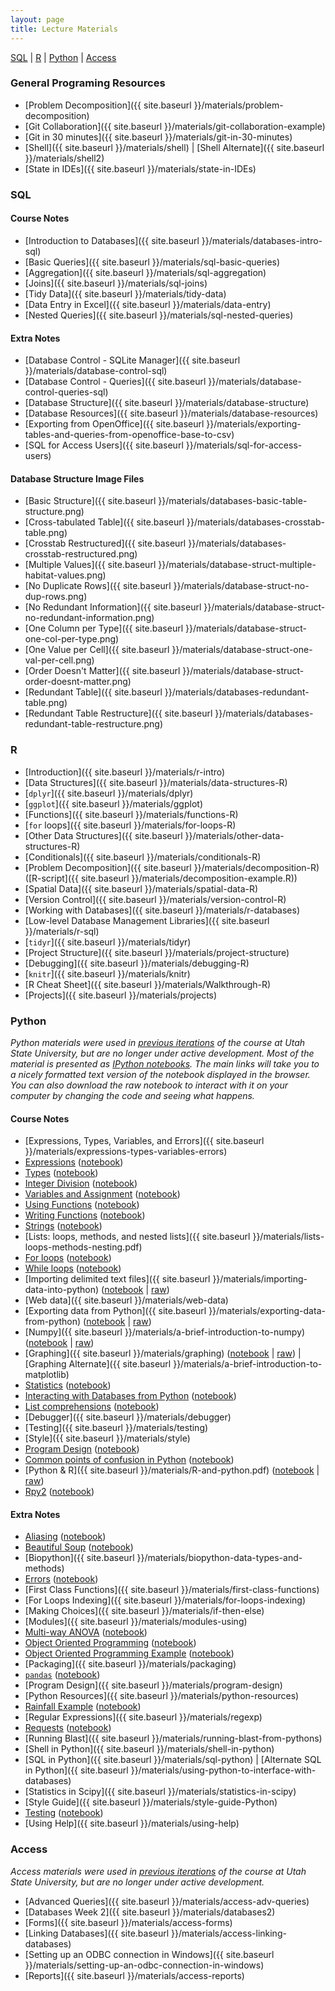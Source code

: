```yaml
---
layout: page
title: Lecture Materials
---
```

<a href="#SQL">SQL</a> \| <a href="#R">R</a> \| <a href="#Python">Python</a> \|  <a href="#Access">Access</a>

### General Programing Resources
-   [Problem Decomposition]({{ site.baseurl }}/materials/problem-decomposition)
-   [Git Collaboration]({{ site.baseurl }}/materials/git-collaboration-example)
-   [Git in 30 minutes]({{ site.baseurl }}/materials/git-in-30-minutes)
-   [Shell]({{ site.baseurl }}/materials/shell) \| [Shell Alternate]({{ site.baseurl }}/materials/shell2)
-   [State in IDEs]({{ site.baseurl }}/materials/state-in-IDEs)

### SQL <a name="SQL"></a>

#### Course Notes

- [Introduction to Databases]({{ site.baseurl }}/materials/databases-intro-sql)
- [Basic Queries]({{ site.baseurl }}/materials/sql-basic-queries)
- [Aggregation]({{ site.baseurl }}/materials/sql-aggregation)
- [Joins]({{ site.baseurl }}/materials/sql-joins)
- [Tidy Data]({{ site.baseurl }}/materials/tidy-data)
- [Data Entry in Excel]({{ site.baseurl }}/materials/data-entry)
- [Nested Queries]({{ site.baseurl }}/materials/sql-nested-queries)

#### Extra Notes

- [Database Control - SQLite Manager]({{ site.baseurl }}/materials/database-control-sql)
- [Database Control - Queries]({{ site.baseurl }}/materials/database-control-queries-sql)
- [Database Structure]({{ site.baseurl }}/materials/database-structure)
- [Database Resources]({{ site.baseurl }}/materials/database-resources)
- [Exporting from OpenOffice]({{ site.baseurl }}/materials/exporting-tables-and-queries-from-openoffice-base-to-csv)
- [SQL for Access Users]({{ site.baseurl }}/materials/sql-for-access-users)

#### Database Structure Image Files

- [Basic Structure]({{ site.baseurl }}/materials/databases-basic-table-structure.png)
- [Cross-tabulated Table]({{ site.baseurl }}/materials/databases-crosstab-table.png)
- [Crosstab Restructured]({{ site.baseurl }}/materials/databases-crosstab-restructured.png)
- [Multiple Values]({{ site.baseurl }}/materials/database-struct-multiple-habitat-values.png)
- [No Duplicate Rows]({{ site.baseurl }}/materials/database-struct-no-dup-rows.png)
- [No Redundant Information]({{ site.baseurl }}/materials/database-struct-no-redundant-information.png)
- [One Column per Type]({{ site.baseurl }}/materials/database-struct-one-col-per-type.png)
- [One Value per Cell]({{ site.baseurl }}/materials/database-struct-one-val-per-cell.png)
- [Order Doesn't Matter]({{ site.baseurl }}/materials/database-struct-order-doesnt-matter.png)
- [Redundant Table]({{ site.baseurl }}/materials/databases-redundant-table.png)
- [Redundant Table Restructure]({{ site.baseurl }}/materials/databases-redundant-table-restructure.png)

### R <a name="R"></a>

- [Introduction]({{ site.baseurl }}/materials/r-intro)
- [Data Structures]({{ site.baseurl }}/materials/data-structures-R)
- [`dplyr`]({{ site.baseurl }}/materials/dplyr)
- [`ggplot`]({{ site.baseurl }}/materials/ggplot)
- [Functions]({{ site.baseurl }}/materials/functions-R)
- [`for` loops]({{ site.baseurl }}/materials/for-loops-R)
- [Other Data Structures]({{ site.baseurl }}/materials/other-data-structures-R)
- [Conditionals]({{ site.baseurl }}/materials/conditionals-R)
- [Problem Decomposition]({{ site.baseurl }}/materials/decomposition-R) ([R-script]({{ site.baseurl }}/materials/decomposition-example.R))
- [Spatial Data]({{ site.baseurl }}/materials/spatial-data-R)
- [Version Control]({{ site.baseurl }}/materials/version-control-R)
- [Working with Databases]({{ site.baseurl }}/materials/r-databases)
- [Low-level Database Management Libraries]({{ site.baseurl }}/materials/r-sql)
- [`tidyr`]({{ site.baseurl }}/materials/tidyr)
- [Project Structure]({{ site.baseurl }}/materials/project-structure)
- [Debugging]({{ site.baseurl }}/materials/debugging-R)
- [`knitr`]({{ site.baseurl }}/materials/knitr)
- [R Cheat Sheet]({{ site.baseurl }}/materials/Walkthrough-R)
- [Projects]({{ site.baseurl }}/materials/projects)

### Python <a name="Python"></a>
*Python materials were used in [previous iterations](http://www.programmingforbiologists.org/) of the course at Utah State University, but
are no longer under active development. Most of the material is presented as
[IPython notebooks](http://nbviewer.ipython.org/urls/raw.github.com/ethanwhite/progbio/master/ipynbs/ipython-notebook.ipynb).
The main links will take you to a nicely formatted text version of the notebook
displayed in the browser. You can also download the raw notebook to interact
with it on your computer by changing the code and seeing what happens.*

#### Course Notes

-   [Expressions, Types, Variables, and Errors]({{ site.baseurl }}/materials/expressions-types-variables-errors)
-   [Expressions](http://nbviewer.ipython.org/urls/github.com/ethanwhite/progbio/raw/master/ipynbs/expressions.ipynb) ([notebook](https://raw.github.com/ethanwhite/progbio/master/ipynbs/expressions.ipynb))
-   [Types](http://nbviewer.ipython.org/urls/github.com/ethanwhite/progbio/raw/master/ipynbs/types.ipynb) ([notebook](https://raw.github.com/ethanwhite/progbio/master/ipynbs/types.ipynb))
-   [Integer Division](http://nbviewer.ipython.org/urls/github.com/ethanwhite/progbio/raw/master/ipynbs/integer-division.ipynb) ([notebook](https://raw.github.com/ethanwhite/progbio/master/ipynbs/integer-division.ipynb))
-   [Variables and Assignment](http://nbviewer.ipython.org/urls/github.com/ethanwhite/progbio/raw/master/ipynbs/variables-assignment.ipynb) ([notebook](https://raw.github.com/ethanwhite/progbio/master/ipynbs/variables-assignment.ipynb))
-   [Using Functions](http://nbviewer.ipython.org/urls/github.com/ethanwhite/progbio/raw/master/ipynbs/functions-using.ipynb) ([notebook](https://raw.github.com/ethanwhite/progbio/master/ipynbs/functions-using.ipynb))
-   [Writing Functions](http://nbviewer.ipython.org/urls/github.com/ethanwhite/progbio/raw/master/ipynbs/functions-writing.ipynb) ([notebook](https://raw.github.com/ethanwhite/progbio/master/ipynbs/functions-writing.ipynb))
-   [Strings](http://nbviewer.ipython.org/urls/github.com/ethanwhite/progbio/raw/master/ipynbs/strings.ipynb) ([notebook](https://raw.github.com/ethanwhite/progbio/master/ipynbs/strings.ipynb))
-   [Lists: loops, methods, and nested lists]({{ site.baseurl }}/materials/lists-loops-methods-nesting.pdf)
-   [For loops](http://nbviewer.ipython.org/urls/github.com/ethanwhite/progbio/raw/master/ipynbs/for-loops.ipynb) ([notebook](https://raw.github.com/ethanwhite/progbio/master/ipynbs/for-loops.ipynb))
-   [While loops](http://nbviewer.ipython.org/urls/github.com/ethanwhite/progbio/raw/master/ipynbs/while-loops.ipynb) ([notebook](https://raw.github.com/ethanwhite/progbio/master/ipynbs/while-loops.ipynb))
-   [Importing delimited text files]({{ site.baseurl }}/materials/importing-data-into-python) ([notebook](http://nbviewer.ipython.org/urls/github.com/ethanwhite/progbio/raw/master/ipynbs/import.ipynb) \| [raw](https://raw.github.com/ethanwhite/progbio/master/ipynbs/import.ipynb))
-   [Web data]({{ site.baseurl }}/materials/web-data)
-   [Exporting data from Python]({{ site.baseurl }}/materials/exporting-data-from-python) ([notebook](http://nbviewer.ipython.org/urls/github.com/ethanwhite/progbio/raw/master/ipynbs/export.ipynb) \| [raw](https://raw.github.com/ethanwhite/progbio/master/ipynbs/export.ipynb))
-   [Numpy]({{ site.baseurl }}/materials/a-brief-introduction-to-numpy) ([notebook](http://nbviewer.ipython.org/urls/github.com/ethanwhite/progbio/raw/master/ipynbs/numpy.ipynb) \| [raw](https://raw.github.com/ethanwhite/progbio/master/ipynbs/numpy.ipynb))
-   [Graphing]({{ site.baseurl }}/materials/graphing) ([notebook](http://nbviewer.ipython.org/urls/github.com/ethanwhite/progbio/raw/master/ipynbs/matplotlib.ipynb) \| [raw](https://raw.github.com/ethanwhite/progbio/master/ipynbs/matplotlib.ipynb)) \| [Graphing Alternate]({{ site.baseurl }}/materials/a-brief-introduction-to-matplotlib)
-   [Statistics](http://nbviewer.ipython.org/urls/github.com/ethanwhite/progbio/raw/master/ipynbs/statistics.ipynb) ([notebook](https://raw.github.com/ethanwhite/progbio/master/ipynbs/statistics.ipynb))
-   [Interacting with Databases from Python](http://nbviewer.ipython.org/urls/github.com/ethanwhite/progbio/raw/master/ipynbs/python-databases.ipynb) ([notebook](https://raw.github.com/ethanwhite/progbio/master/ipynbs/python-databases.ipynb))
-   [List comprehensions](http://nbviewer.ipython.org/urls/github.com/ethanwhite/progbio/raw/master/ipynbs/list-comprehensions.ipynb) ([notebook](https://raw.github.com/ethanwhite/progbio/master/ipynbs/list-comprehensions.ipynb))
-   [Debugger]({{ site.baseurl }}/materials/debugger)
-   [Testing]({{ site.baseurl }}/materials/testing)
-   [Style]({{ site.baseurl }}/materials/style)
-   [Program Design](http://nbviewer.ipython.org/urls/github.com/ethanwhite/progbio/raw/master/ipynbs/design.ipynb) ([notebook](https://raw.github.com/ethanwhite/progbio/master/ipynbs/design.ipynb))
-   [Common points of confusion in Python](http://nbviewer.ipython.org/urls/github.com/ethanwhite/progbio/raw/master/ipynbs/common-confusions.ipynb) ([notebook](https://raw.github.com/ethanwhite/progbio/master/ipynbs/common-confusions.ipynb))
-   [Python & R]({{ site.baseurl }}/materials/R-and-python.pdf) ([notebook](http://nbviewer.ipython.org/urls/github.com/datacarpentry/semester-biology/raw/master/materials/python-R.ipynb) \| [raw](https://raw.github.com/datacarpentry/semester-biology/master/materials/python-R.ipynb))
-   [Rpy2](http://nbviewer.ipython.org/urls/github.com/datacarpentry/semester-biology/raw/master/materials/rpy2-demo.ipynb) ([notebook](https://raw.github.com/datacarpentry/semester-biology/master/materials/rpy2-demo.ipynb))

#### Extra Notes

-   [Aliasing](http://nbviewer.ipython.org/urls/github.com/datacarpentry/semester-biology/raw/master/materials/aliasing.ipynb) ([notebook](https://raw.github.com/datacarpentry/semester-biology/master/materials/aliasing.ipynb))
-   [Beautiful Soup](http://nbviewer.ipython.org/urls/github.com/datacarpentry/semester-biology/raw/master/materials/beautiful-soup.ipynb) ([notebook](https://raw.github.com/datacarpentry/semester-biology/master/materials/beautiful-soup.ipynb))
-   [Biopython]({{ site.baseurl }}/materials/biopython-data-types-and-methods)
-   [Errors](http://nbviewer.ipython.org/urls/github.com/datacarpentry/semester-biology/raw/master/materials/errors.ipynb) ([notebook](https://raw.github.com/datacarpentry/semester-biology/master/materials/errors.ipynb))
-   [First Class Functions]({{ site.baseurl }}/materials/first-class-functions)
-   [For Loops Indexing]({{ site.baseurl }}/materials/for-loops-indexing)
-   [Making Choices]({{ site.baseurl }}/materials/if-then-else)
-   [Modules]({{ site.baseurl }}/materials/modules-using)
-   [Multi-way ANOVA](http://nbviewer.ipython.org/urls/github.com/datacarpentry/semester-biology/raw/master/materials/multi-way-anova.ipynb) ([notebook](https://raw.github.com/datacarpentry/semester-biology/master/materials/multi-way-anova.ipynb))
-   [Object Oriented Programming](http://nbviewer.ipython.org/urls/github.com/datacarpentry/semester-biology/raw/master/materials/oop.ipynb) ([notebook](https://raw.github.com/datacarpentry/semester-biology/master/materials/oop.ipynb))
-   [Object Oriented Programming Example](http://nbviewer.ipython.org/urls/github.com/datacarpentry/semester-biology/raw/master/materials/oop-example.ipynb) ([notebook](https://raw.github.com/datacarpentry/semester-biology/master/materials/oop-example.ipynb))
-   [Packaging]({{ site.baseurl }}/materials/packaging)
-   [`pandas`](http://nbviewer.ipython.org/urls/github.com/datacarpentry/semester-biology/raw/master/materials/pandas.ipynb) ([notebook](https://raw.github.com/datacarpentry/semester-biology/master/materials/pandas.ipynb))
-   [Program Design]({{ site.baseurl }}/materials/program-design)
-   [Python Resources]({{ site.baseurl }}/materials/python-resources)
-   [Rainfall Example](http://nbviewer.ipython.org/urls/github.com/datacarpentry/semester-biology/raw/master/materials/rainfall.ipynb) ([notebook](https://raw.github.com/datacarpentry/semester-biology/master/materials/rainfall.ipynb))
-   [Regular Expressions]({{ site.baseurl }}/materials/regexp)
-   [Requests](http://nbviewer.ipython.org/urls/github.com/datacarpentry/semester-biology/raw/master/materials/requests.ipynb) ([notebook](https://raw.github.com/datacarpentry/semester-biology/master/materials/requests.ipynb))
-   [Running Blast]({{ site.baseurl }}/materials/running-blast-from-pythons)
-   [Shell in Python]({{ site.baseurl }}/materials/shell-in-python)
-   [SQL in Python]({{ site.baseurl }}/materials/sql-python) \| [Alternate SQL in Python]({{ site.baseurl }}/materials/using-python-to-interface-with-databases)
-   [Statistics in Scipy]({{ site.baseurl }}/materials/statistics-in-scipy)
-   [Style Guide]({{ site.baseurl }}/materials/style-guide-Python)
-   [Testing](http://nbviewer.ipython.org/urls/github.com/datacarpentry/semester-biology/raw/master/materials/testing-in-ipynb.ipynb) ([notebook](https://raw.github.com/datacarpentry/semester-biology/master/materials/testing-in-ipynb.ipynb))
-   [Using Help]({{ site.baseurl }}/materials/using-help)

### Access <a name="Access"></a>

*Access materials were used in [previous iterations](http://www.programmingforbiologists.org/) of the course at Utah State University, but
are no longer under active development.*

-   [Advanced Queries]({{ site.baseurl }}/materials/access-adv-queries)
-   [Databases Week 2]({{ site.baseurl }}/materials/databases2)
-   [Forms]({{ site.baseurl }}/materials/access-forms)
-   [Linking Databases]({{ site.baseurl }}/materials/access-linking-databases)
-   [Setting up an ODBC connection in Windows]({{ site.baseurl }}/materials/setting-up-an-odbc-connection-in-windows)
-   [Reports]({{ site.baseurl }}/materials/access-reports)
